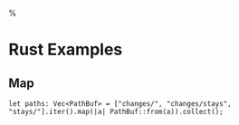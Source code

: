 %

# Rust Examples

## Map

```
let paths: Vec<PathBuf> = ["changes/", "changes/stays", "stays/"].iter().map(|a| PathBuf::from(a)).collect();
```
